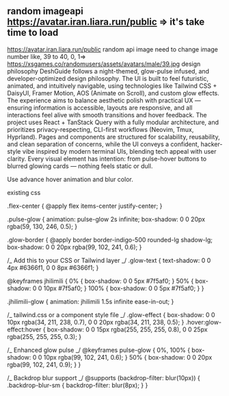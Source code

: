 ## random imageapi https://avatar.iran.liara.run/public => it's take time to load

https://avatar.iran.liara.run/public
random api image need to change image number like, 39 to 40, 0, 1=>
https://xsgames.co/randomusers/assets/avatars/male/39.jpg
design philosophy
DeshGuide follows a night-themed, glow-pulse infused, and developer-optimized design philosophy. The UI is built to feel futuristic, animated, and intuitively navigable, using technologies like Tailwind CSS + DaisyUI, Framer Motion, AOS (Animate on Scroll), and custom glow effects. The experience aims to balance aesthetic polish with practical UX — ensuring information is accessible, layouts are responsive, and all interactions feel alive with smooth transitions and hover feedback. The project uses React + TanStack Query with a fully modular architecture, and prioritizes privacy-respecting, CLI-first workflows (Neovim, Tmux, Hyprland). Pages and components are structured for scalability, reusability, and clean separation of concerns, while the UI conveys a confident, hacker-style vibe inspired by modern terminal UIs, blending tech appeal with user clarity. Every visual element has intention: from pulse-hover buttons to blurred glowing cards — nothing feels static or dull.

Use advance hover animation and blur color.

existing css

.flex-center {
@apply flex items-center justify-center;
}

.pulse-glow {
animation: pulse-glow 2s infinite;
box-shadow: 0 0 20px rgba(59, 130, 246, 0.5);
}

.glow-border {
@apply border border-indigo-500 rounded-lg shadow-lg;
box-shadow: 0 0 20px rgba(99, 102, 241, 0.6);
}

/_ Add this to your CSS or Tailwind layer _/
.glow-text {
text-shadow:
0 0 4px #6366f1,
0 0 8px #6366f1;
}

@keyframes jhilimili {
0% {
box-shadow: 0 0 5px #7f5af0;
}
50% {
box-shadow: 0 0 10px #7f5af0;
}
100% {
box-shadow: 0 0 5px #7f5af0;
}
}

.jhilimili-glow {
animation: jhilimili 1.5s infinite ease-in-out;
}

/_ tailwind.css or a component style file _/
.glow-effect {
box-shadow:
0 0 10px rgba(34, 211, 238, 0.7),
0 0 20px rgba(34, 211, 238, 0.5);
}
.hover\:glow-effect:hover {
box-shadow:
0 0 15px rgba(255, 255, 255, 0.8),
0 0 25px rgba(255, 255, 255, 0.3);
}

/_ Enhanced glow pulse _/
@keyframes pulse-glow {
0%,
100% {
box-shadow: 0 0 10px rgba(99, 102, 241, 0.6);
}
50% {
box-shadow: 0 0 20px rgba(99, 102, 241, 0.9);
}
}

/_ Backdrop blur support _/
@supports (backdrop-filter: blur(10px)) {
.backdrop-blur-sm {
backdrop-filter: blur(8px);
}
}
